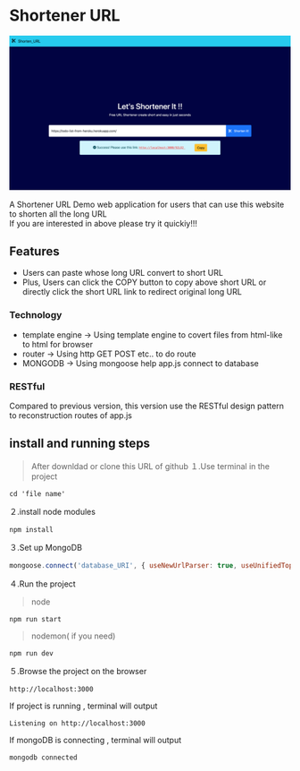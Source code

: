 # Shortener URL
![Index page about Shortener URL](./Public/shortener-url.png)

A Shortener URL Demo web application for users that can use this website to shorten all the long URL  
If you are interested in above please try it quickiy!!!

## Features
- Users can paste whose long URL convert to short URL
- Plus, Users can click the COPY button to copy above short URL or directly click the short URL link to redirect original long URL


### Technology
- template engine -> Using template engine to covert files from html-like to html for browser
- router -> Using http GET POST etc.. to do route
- MONGODB -> Using mongoose  help app.js  connect to database

### RESTful 
Compared to previous version, this version use the RESTful design pattern to reconstruction  routes of  app.js

## **install and running steps**

> After downldad or clone this URL of github
１.Use terminal in the project

```properties
cd 'file name'
```

２.install node modules

```properties
npm install
```

３.Set up MongoDB

```js
mongoose.connect('database_URI', { useNewUrlParser: true, useUnifiedTopology: true })
```
４.Run the project
> node
```properties
npm run start
```
> nodemon( if you need)
```properties
npm run dev
```

５.Browse the project on the browser

```
http://localhost:3000
```

If project is running , terminal will output
```
Listening on http://localhost:3000
```
If mongoDB is connecting , terminal will output 
```
mongodb connected
```
